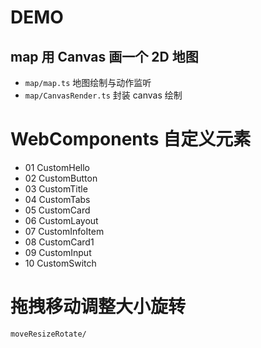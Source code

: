 # DEMO

## map 用 Canvas 画一个 2D 地图

- `map/map.ts` 地图绘制与动作监听
- `map/CanvasRender.ts` 封装 canvas 绘制

# WebComponents 自定义元素

- 01 CustomHello
- 02 CustomButton
- 03 CustomTitle
- 04 CustomTabs
- 05 CustomCard
- 06 CustomLayout
- 07 CustomInfoItem
- 08 CustomCard1
- 09 CustomInput
- 10 CustomSwitch

# 拖拽移动调整大小旋转

`moveResizeRotate/`
